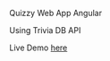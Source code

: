 Quizzy Web App Angular

Using Trivia DB API

Live Demo <a href="https://quizzy-angular-abdim.netlify.app/" target="_blank">here</a>
